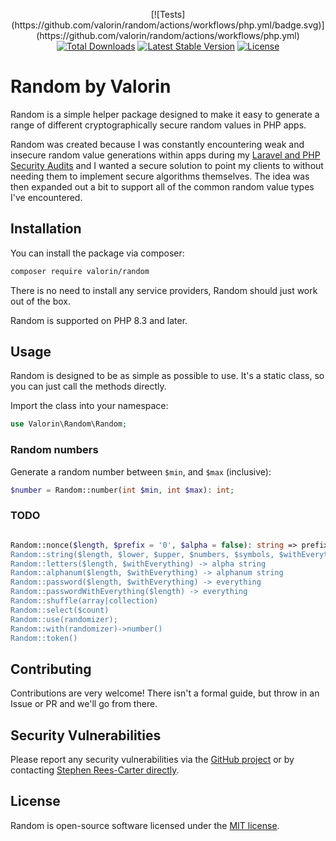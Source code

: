 <p align="center">
[![Tests](https://github.com/valorin/random/actions/workflows/php.yml/badge.svg)](https://github.com/valorin/random/actions/workflows/php.yml)
<a href="https://packagist.org/packages/valorin/random"><img src="https://img.shields.io/packagist/dt/valorin/random" alt="Total Downloads"></a>
<a href="https://packagist.org/packages/valorin/random"><img src="https://img.shields.io/packagist/v/valorin/random" alt="Latest Stable Version"></a>
<a href="https://packagist.org/packages/valorin/random"><img src="https://img.shields.io/packagist/l/valorin/random" alt="License"></a>
</p>

# Random by Valorin

Random is a simple helper package designed to make it easy to generate a range of different cryptographically secure random values in PHP apps.

Random was created because I was constantly encountering weak and insecure random value generations within apps during 
my [Laravel and PHP Security Audits](https://valorinsecurity.com/) and I wanted a secure solution to point my clients to
without needing them to implement secure algorithms themselves. The idea was then expanded out a bit to support all of 
the common random value types I've encountered.

## Installation

You can install the package via composer:

```bash
composer require valorin/random
```

There is no need to install any service providers, Random should just work out of the box.

Random is supported on PHP 8.3 and later.

## Usage

Random is designed to be as simple as possible to use. It's a static class, so you can just call the methods directly.

Import the class into your namespace:

```php
use Valorin\Random\Random;
```

### Random numbers

Generate a random number between `$min`, and `$max` (inclusive):

```php
$number = Random::number(int $min, int $max): int;
```



### TODO

```php

Random::nonce($length, $prefix = '0', $alpha = false): string => prefixed with 0's
Random::string($length, $lower, $upper, $numbers, $symbols, $withEverything): string
Random::letters($length, $withEverything) -> alpha string
Random::alphanum($length, $withEverything) -> alphanum string
Random::password($length, $withEverything) -> everything
Random::passwordWithEverything($length) -> everything
Random::shuffle(array|collection)
Random::select($count)
Random::use(randomizer);
Random::with(randomizer)->number()
Random::token()
```

## Contributing

Contributions are very welcome! There isn't a formal guide, but throw in an Issue or PR and we'll go from there.

## Security Vulnerabilities

Please report any security vulnerabilities via the [GitHub project](https://github.com/valorin/random) 
or by contacting [Stephen Rees-Carter directly](https://stephenreescarter.net/.well-known/security.txt). 

## License

Random is open-source software licensed under the [MIT license](LICENSE.md).
